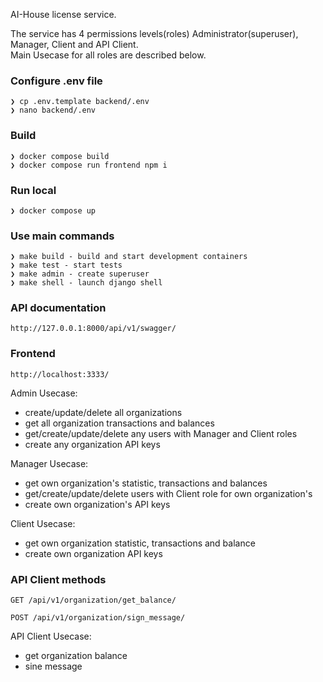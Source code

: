 AI-House license service.

The service has 4 permissions levels(roles) Administrator(superuser), Manager,
Client and API Client. <br>Main Usecase for all roles are described below.

### Configure .env file
```
❯ cp .env.template backend/.env
❯ nano backend/.env
```

### Build
```
❯ docker compose build
❯ docker compose run frontend npm i
```

### Run local 
```
❯ docker compose up
```

### Use main commands
```
❯ make build - build and start development containers
❯ make test - start tests
❯ make admin - create superuser
❯ make shell - launch django shell
```

### API documentation
```
http://127.0.0.1:8000/api/v1/swagger/
```

### Frontend
```
http://localhost:3333/
```
Admin Usecase:
- create/update/delete all organizations
- get all organization transactions and balances
- get/create/update/delete any users with Manager and Client roles
- create any organization API keys

Manager Usecase:
- get own organization's statistic, transactions and balances
- get/create/update/delete users with Client role for own organization's
- create own organization's API keys

Client Usecase:
- get own organization statistic, transactions and balance
- create own organization API keys

### API Client methods
```
GET /api/v1/organization/get_balance/
```
```
POST /api/v1/organization/sign_message/
```

API Client Usecase:
- get organization balance
- sine message

